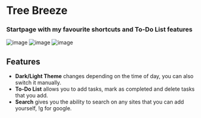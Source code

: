 # Tree Breeze
### Startpage with my favourite shortcuts and To-Do List features

![image](https://user-images.githubusercontent.com/72144072/151652458-c3cd65ff-07d7-453a-bce9-f262d36ff2ad.png)
![image](https://user-images.githubusercontent.com/72144072/151652488-7c932c05-1ab8-437c-899f-dc653d9f5598.png)
![image](https://user-images.githubusercontent.com/72144072/151652536-dde4104c-1216-42a8-89b6-41afd5427516.png)




## Features
- **Dark/Light Theme** changes depending on the time of day, you can also switch it manually. 
- **To-Do List** allows you to add tasks, mark as completed and delete tasks that you add.
- **Search** gives you the ability to search on any sites that you can add yourself, !g for google.

